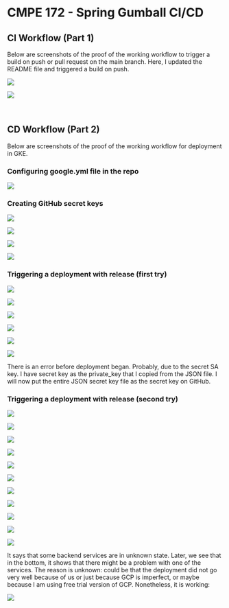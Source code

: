 # CMPE 172 - Spring Gumball CI/CD

## CI Workflow (Part 1)

Below are screenshots of the proof of the working workflow to trigger a build on push or pull request on the main branch. Here, I updated the README file and triggered a build on push.

![](images/screenshot1.png)

![](images/screenshot2.png)

<br>

## CD Workflow (Part 2)

Below are screenshots of the proof of the working workflow for deployment in GKE.

### Configuring google.yml file in the repo

![](images/screenshot3.png)

### Creating GitHub secret keys

![](images/screenshot4.png)

![](images/screenshot5.png)

![](images/screenshot6.png)

![](images/screenshot7.png)

### Triggering a deployment with release (first try)

![](images/screenshot8.png)

![](images/screenshot9.png)

![](images/screenshot10.png)

![](images/screenshot11.png)

![](images/screenshot12.png)

![](images/screenshot13.png)

There is an error before deployment began. Probably, due to the secret SA key. I have secret key as the private_key that I copied from the JSON file. I will now put the entire JSON secret key file as the secret key on GitHub.

### Triggering a deployment with release (second try)

![](images/screenshot8.png)

![](images/screenshot14.png)

![](images/screenshot15.png)

![](images/screenshot16.png)

![](images/screenshot17.png)

![](images/screenshot18.png)

![](images/screenshot19.png)

![](images/screenshot20.png)

![](images/screenshot21.png)

![](images/screenshot22.png)

![](images/screenshot23.png)

It says that some backend services are in unknown state. Later, we see that in the bottom, it shows that there might be a problem with one of the services. The reason is unknown: could be that the deployment did not go very well because of us or just because GCP is imperfect, or maybe because I am using free trial version of GCP. Nonetheless, it is working:

![](images/screenshot24.png)


